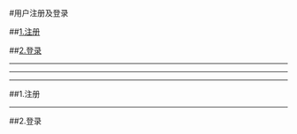 #用户注册及登录

##[1.注册](#register)

##[2.登录](#login)


***
***
***


##1.注册<a name="register"/>

***

##2.登录<a name="login"/>


